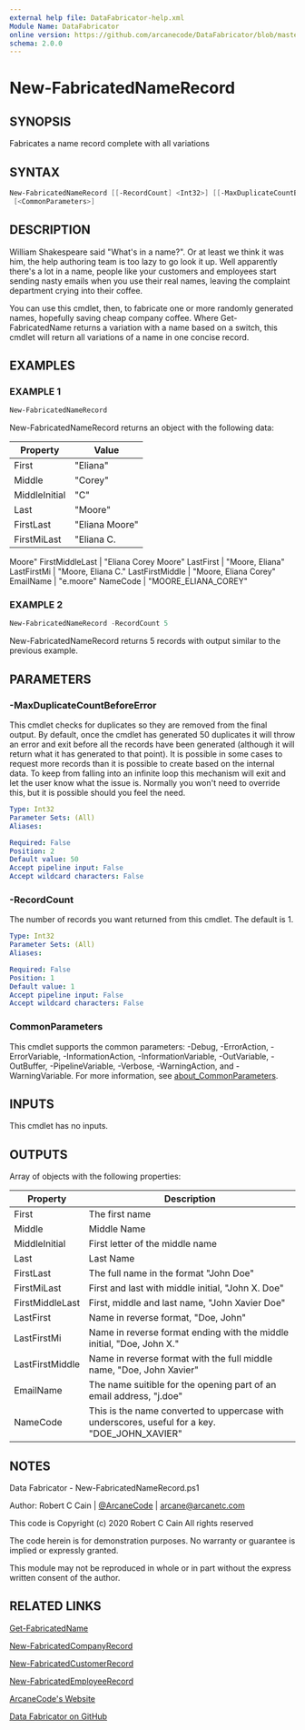 ```yaml
---
external help file: DataFabricator-help.xml
Module Name: DataFabricator
online version: https://github.com/arcanecode/DataFabricator/blob/master/Documentation/Get-FabricatedName.md
schema: 2.0.0
---
```


# New-FabricatedNameRecord

## SYNOPSIS

Fabricates a name record complete with all variations

## SYNTAX

```powershell
New-FabricatedNameRecord [[-RecordCount] <Int32>] [[-MaxDuplicateCountBeforeError] <Int32>]
 [<CommonParameters>]
```

## DESCRIPTION

William Shakespeare said "What's in a name?".
Or at least we think it was him, the help authoring team is too lazy to go look it up.
Well apparently there's a lot in a name, people like your customers and employees start sending nasty emails when you use their real names, leaving the complaint department crying into their coffee.

You can use this cmdlet, then, to fabricate one or more randomly generated names, hopefully saving cheap company coffee.
Where Get-FabricatedName returns a variation with a name based on a switch, this cmdlet will return all variations of a name in one concise record.

## EXAMPLES

### EXAMPLE 1

```powershell
New-FabricatedNameRecord
```

New-FabricatedNameRecord returns an object with the following data:


Property | Value
| ----- | ------ |
First           | "Eliana"
Middle          | "Corey"
MiddleInitial   | "C"
Last            | "Moore"
FirstLast       | "Eliana Moore"
FirstMiLast     | "Eliana C.
Moore"
FirstMiddleLast | "Eliana Corey Moore"
LastFirst       | "Moore, Eliana"
LastFirstMi     | "Moore, Eliana C."
LastFirstMiddle | "Moore, Eliana Corey"
EmailName       | "e.moore"
NameCode        | "MOORE_ELIANA_COREY"

### EXAMPLE 2

```powershell
New-FabricatedNameRecord -RecordCount 5
```

New-FabricatedNameRecord returns 5 records with output similar to the previous example.

## PARAMETERS

### -MaxDuplicateCountBeforeError

This cmdlet checks for duplicates so they are removed from the final output.
By default, once the cmdlet has generated 50 duplicates it will throw an error and exit before all the records have been generated (although it will return what it has generated to that point).
It is possible in some cases to request more records than it is possible to create based on the internal data.
To keep from falling into an infinite loop this mechanism will exit and let the user know what the issue is.
Normally you won't need to override this, but it is possible should you feel the need.

```yaml
Type: Int32
Parameter Sets: (All)
Aliases:

Required: False
Position: 2
Default value: 50
Accept pipeline input: False
Accept wildcard characters: False
```

### -RecordCount

The number of records you want returned from this cmdlet.
The default is 1.

```yaml
Type: Int32
Parameter Sets: (All)
Aliases:

Required: False
Position: 1
Default value: 1
Accept pipeline input: False
Accept wildcard characters: False
```

### CommonParameters

This cmdlet supports the common parameters: -Debug, -ErrorAction, -ErrorVariable, -InformationAction, -InformationVariable, -OutVariable, -OutBuffer, -PipelineVariable, -Verbose, -WarningAction, and -WarningVariable. For more information, see [about_CommonParameters](http://go.microsoft.com/fwlink/?LinkID=113216).

## INPUTS

This cmdlet has no inputs.

## OUTPUTS

Array of objects with the following properties:

Property | Description
| ----- | ------ |
First           | The first name
Middle          | Middle Name
MiddleInitial   | First letter of the middle name
Last            | Last Name
FirstLast       | The full name in the format "John Doe"
FirstMiLast     | First and last with middle initial, "John X. Doe"
FirstMiddleLast | First, middle and last name, "John Xavier Doe"
LastFirst       | Name in reverse format, "Doe, John"
LastFirstMi     | Name in reverse format ending with the middle initial, "Doe, John X."
LastFirstMiddle | Name in reverse format with the full middle name, "Doe, John Xavier"
EmailName       | The name suitible for the opening part of an email address, "j.doe"
NameCode        | This is the name converted to uppercase with underscores, useful for a key. "DOE_JOHN_XAVIER"

## NOTES

Data Fabricator - New-FabricatedNameRecord.ps1

Author: Robert C Cain | [@ArcaneCode](https://twitter.com/arcanecode) | arcane@arcanetc.com

This code is Copyright (c) 2020 Robert C Cain All rights reserved

The code herein is for demonstration purposes.
No warranty or guarantee is implied or expressly granted.

This module may not be reproduced in whole or in part without
the express written consent of the author.

## RELATED LINKS

[Get-FabricatedName](https://github.com/arcanecode/DataFabricator/blob/master/Documentation/Get-FabricatedName.md)

[New-FabricatedCompanyRecord](https://github.com/arcanecode/DataFabricator/blob/master/Documentation/New-FabricatedCompanyRecord.md)

[New-FabricatedCustomerRecord](https://github.com/arcanecode/DataFabricator/blob/master/Documentation/New-FabricatedCustomerRecord.md)

[New-FabricatedEmployeeRecord](https://github.com/arcanecode/DataFabricator/blob/master/Documentation/New-FabricatedEmployeeRecord.md)

[ArcaneCode's Website](http://arcanecode.me)

[Data Fabricator on GitHub](http://datafabricator.com)
